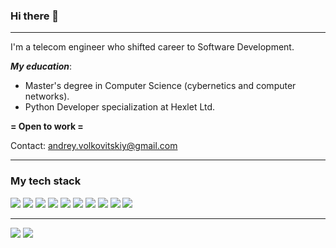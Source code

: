 ### Hi there 👋
---

I'm a telecom engineer who shifted career to Software Development.

***My education***:
- Master's degree in Computer Science (cybernetics and computer networks).
- Python Developer specialization at Hexlet Ltd.

**= Open to work =**

Contact: andrey.volkovitskiy@gmail.com

---
### My tech stack
<img src="https://img.shields.io/badge/PYTHON-3776AB?logo=Python&logoColor=white&style=ShieldStyle" />     <img src="https://img.shields.io/badge/PYTEST-0A9EDC?logo=Pytest&logoColor=white&style=ShieldStyle" />      <img src="https://img.shields.io/badge/DJANGO-BD050B?logo=Django&logoColor=white&style=ShieldStyle&label=DRF" />    <img src="https://img.shields.io/badge/FLASK-990000?logo=Flask&logoColor=white&style=ShieldStyle" />     <img src="https://img.shields.io/badge/POSTGRESQL-D77310?logo=PostgreSQL&logoColor=white&style=ShieldStyle" />     <img src="https://img.shields.io/badge/GIT-179287?logo=Git&logoColor=white&style=ShieldStyle" />      <img src="https://img.shields.io/badge/GITHUB-ACTIONS-00B0B9?logo=GitHub-Actions&logoColor=white&style=ShieldStyle" />        <img src="https://img.shields.io/badge/DOCKER-797A7A?logo=Docker&logoColor=white&style=ShieldStyle" />        <img src="https://img.shields.io/badge/RAILWAY-929292?logo=Railway&logoColor=white&style=ShieldStyle" />        <img src="https://img.shields.io/badge/POSTMAN-929292?logo=Postman&logoColor=white&style=ShieldStyle" />


---
<img src="https://github-readme-stats.vercel.app/api?username=Andrey-Volkovitskiy&show_icons=true&card_width=600"/>   <img src="https://github-readme-stats.vercel.app/api/top-langs/?username=Andrey-Volkovitskiy&layout=compact"/>




<!--
**Andrey-Volkovitskiy/Andrey-Volkovitskiy** is a ✨ _special_ ✨ repository because its `README.md` (this file) appears on your GitHub profile.

Here are some ideas to get you started:

- 🔭 I’m currently working on ...
- 🌱 I’m currently learning ...
- 👯 I’m looking to collaborate on ...
- 🤔 I’m looking for help with ...
- 💬 Ask me about ...
- 📫 How to reach me: ...
- 😄 Pronouns: ...
- ⚡ Fun fact: ...
-->
